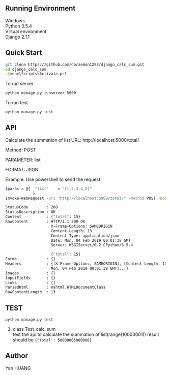 
## Running Environment
Windows  
Python 3.5.4  
Virtual environment  
Django 2.1.1  

## Quick Start

```bash
git clone https://github.com/doraemon1293/django_calc_sum.git
cd django_calc_sum
.\venv\Scripts\Activate.ps1
```
To run server
```bash
python manage.py runserver 5000
```
To run test
```bash
python manage.py test
```

## API
  Calculate the summation of list
  URL: http://localhost:5000/total/
   
  Method: POST
 
  PARAMETER: list
 
  FORMAT: JSON
 
  Example: 
  Use powershell to send the request
   
```bash
$paras = @{  "list"    = "[1,2,3,4,5]"
            }
Invoke-WebRequest -uri "http://localhost:5000/total/" -Method POST -Body $paras
```
   
```bash
StatusCode        : 200
StatusDescription : OK
Content           : {"total": 15}
RawContent        : HTTP/1.1 200 OK
                    X-Frame-Options: SAMEORIGIN
                    Content-Length: 13
                    Content-Type: application/json
                    Date: Mon, 04 Feb 2019 00:01:38 GMT
                    Server: WSGIServer/0.2 CPython/3.5.4

                    {"total": 15}
Forms             : {}
Headers           : {[X-Frame-Options, SAMEORIGIN], [Content-Length, 13], [Content-Type, application/json], [Date,
                    Mon, 04 Feb 2019 00:01:38 GMT]...}
Images            : {}
InputFields       : {}
Links             : {}
ParsedHtml        : mshtml.HTMLDocumentClass
RawContentLength  : 13
```
## TEST
```
python manage.py test  
```
1. class Test_calc_sum  
  test the api to calculate the summation of list(range(10000001))
  result should be ```{'total': 50000005000000}```

## Author
Yan HUANG
